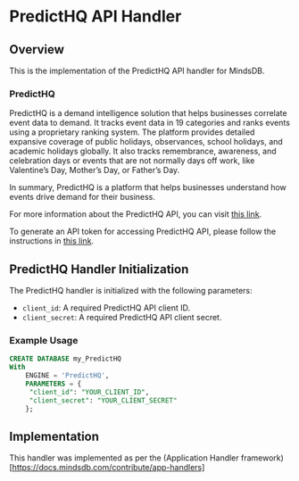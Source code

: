 # PredictHQ API Handler

## Overview

This is the implementation of the PredictHQ API handler for MindsDB.

### PredictHQ

PredictHQ is a demand intelligence solution that helps businesses correlate event data to demand. It tracks event data in 19 categories and ranks events using a proprietary ranking system. The platform provides detailed expansive coverage of public holidays, observances, school holidays, and academic holidays globally. It also tracks remembrance, awareness, and celebration days or events that are not normally days off work, like Valentine’s Day, Mother’s Day, or Father’s Day.

In summary, PredictHQ is a platform that helps businesses understand how events drive demand for their business.

For more information about the PredictHQ API, you can visit [this link](https://docs.predicthq.com/predicthq-api/overview).

To generate an API token for accessing PredictHQ API, please follow the instructions in [this link](https://www.predicthq.com/support/how-to-create-an-api-token).

## PredictHQ Handler Initialization

The PredictHQ handler is initialized with the following parameters:

- `client_id`: A required PredictHQ API client ID.
- `client_secret`: A required PredictHQ API client secret.

### Example Usage

```sql
CREATE DATABASE my_PredictHQ
With 
    ENGINE = 'PredictHQ',
    PARAMETERS = {
     "client_id": "YOUR_CLIENT_ID",
     "client_secret": "YOUR_CLIENT_SECRET"
    };
```


## Implementation

This handler was implemented as per the (Application Handler framework)[https://docs.mindsdb.com/contribute/app-handlers]
